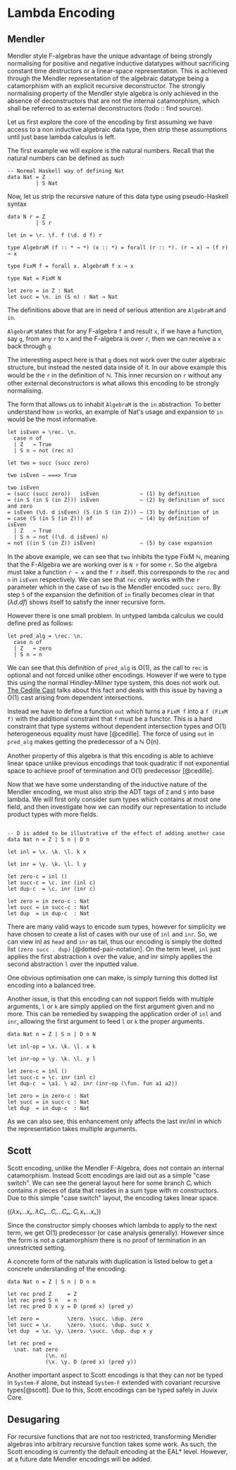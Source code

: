 # Lambda Encoding

## Mendler

Mendler style F-algebras have the unique advantage of being strongly normalising for positive and negative inductive datatypes without sacrificing constant time destructors or a linear-space representation. This is achieved through the Mendler representation of the algebraic datatype being a catamorphism with an explicit recursive deconstructor. The strongly normalising property of the Mendler style algebra is only achieved in the absence of deconstructors that are not the internal catamorphism, which shall be referred to as external deconstructors (todo :: find source).

Let us first explore the core of the encoding by first assuming we have access to a non inductive algebraic data type, then strip these assumptions until just base lambda calculus is left.

The first example we will explore is the natural numbers. Recall that the natural numbers can be defined as such

```
-- Normal Haskell way of defining Nat
data Nat = Z
         | S Nat

```

Now, let us strip the recursive nature of this data type using pseudo-Haskell syntax
```
data N r = Z
         | S r

let in = \r. \f. f (\d. d f) r

type AlgebraM (f :: * → *) (x :: *) = forall (r :: *). (r → x) → (f r) → x

type FixM f = forall x. AlgebraM f x → x

type Nat = FixM N

let zero = in Z : Nat
let succ = \n. in (S n) : Nat → Nat
```

The definitions above that are in need of serious attention are `AlgebraM` and `in`.

`AlgebraM` states that for any F-algebra `f` and result `x`, if we have a function, say `g`, from any `r` to `x` and the F-algebra is over `r`, then we can receive a `x` back through `g`.

The interesting aspect here is that `g` does not work over the outer algebraic structure, but instead the nested data inside of it. In our above example this would be the `r` in the definition of ℕ. This inner recursion on `r` without any other external deconstructors is what allows this encoding to be strongly normalising.

The form that allows us to inhabit `AlgebraM` is the `in` abstraction. To better understand how `in` works, an example of Nat's usage and expansion to `in` would be the most informative.

```
let isEven = \rec. \n.
  case n of
  | Z   → True
  | S n → not (rec n)

let two = succ (succ zero)

two isEven — ===> True

two isEven
= (succ (succ zero))   isEven             — (1) by definition
= (in S (in S (in Z))) isEven             — (2) by definition of succ and zero
= isEven (\d. d isEven) (S (in S (in Z))) — (3) by definition of in
= case (S (in S (in Z))) of               — (4) by definition of isEven
  | Z   → True
  | S n → not ((\d. d isEven) n)
= not ((in S (in Z)) isEven)              — (5) by case expansion
```

In the above example, we can see that `two` inhibits the type FixM ℕ, meaning that the F-Algebra we are working over is `N r` for some `r`. So the algebra must take a function `r → x` and the `f r` itself. this corresponds to the `rec` and `n` in `isEven` respectively. We can see that `rec` only works with the `r` parameter which in the case of `two` is the Mendler encoded `succ zero`. By step `5` of the expansion the definition of `in` finally becomes clear in that $(λd. d f)$ shows itself to satisfy the inner recursive form.

However there is one small problem. In untyped lambda calculus we could define pred as follows:

```
let pred_alg = \rec. \n.
  case n of
  | Z   → zero
  | S n → n
```

We can see that this definition of `pred_alg` is O(1), as the call to `rec` is optional and not forced unlike other encodings. However if we were to type this using the normal Hindley-Milner type system, this does not work out. [The Cedille Cast](https://youtu.be/HqvBBf_cjDo?t=1020) talks about this fact and deals with this issue by having a O(1) cast arising from dependent intersections.

Instead we have to define a function `out` which turns a `FixM f` into a `f (FixM f)` with the additional constraint that `f` must be a functor. This is a hard constraint that type systems without dependent intersection types and O(1) heterogeneous equality must have [@cedille]. The force of using `out` in `pred_alg` makes getting the predecessor of a ℕ O(n).

Another property of this algebra is that this encoding is able to achieve linear space unlike previous encodings that took quadratic if not exponential space to achieve proof of termination and O(1) predecessor [@cedille].

Now that we have some understanding of the inductive nature of the Mendler encoding, we must also strip the ADT tags of `Z` and `S` into base lambda. We will first only consider sum types which contains at most one field, and then investigate how we can modify our representation to include product types with more fields.

```

-- D is added to be illustrative of the effect of adding another case
data Nat n = Z | S n | D n

let inl = \x. \k. \l. k x

let inr = \y. \k. \l. l y

let zero-c = inl ()
let succ-c = \c. inr (inl c)
let dup-c  = \c. inr (inr c)

let zero = in zero-c : Nat
let succ = in succ-c : Nat
let dup  = in dup-c  : Nat
```

There are many valid ways to encode sum types, however for simplicity we have chosen to create a list of cases with our use of `inl` and `inr`. So, we can view inl as `head` and `inr` as tail, thus our encoding is simply the dotted list `(zero succ . dup)` [@dotted-pair-notation]. On the term level, `inl` just applies the first abstraction `k` over the value, and inr simply applies the second abstraction `l` over the inputted value.

One obvious optimisation one can make, is simply turning this dotted list encoding into a balanced tree.

Another issue, is that this encoding can not support fields with multiple arguments, `l` or `k` are simply applied on the first argument given and no more. This can be remedied by swapping the application order of `inl` and `inr`, allowing the first argument to feed `l` or `k` the proper arguments.

```
data Nat n = Z | S n | D n N

let inl-op = \x. \k. \l. x k

let inr-op = \y. \k. \l. y l

let zero-c = inl ()
let succ-c = \c. inr (inl c)
let dup-c  = \a1. \ a2. inr (inr-op (\fun. fun a1 a2))

let zero = in zero-c : Nat
let succ = in succ-c : Nat
let dup  = in dup-c  : Nat

```

As we can also see, this enhancement only affects the last inr/inl in which the representation takes multiple arguments.

## Scott

Scott encoding, unlike the Mendler F-Algebra, does not contain an internal catamorphism. Instead Scott encodings are laid out as a simple "case switch". We can see the general layout here for some branch $Cᵢ$ which contains $n$ pieces of data that resides in a sum type with $m$ constructors. Due to this simple "case switch" layout, the encoding takes linear space.

$((λx₁…xₙ.\, λC₁…Cᵢ…Cₘ.\, Cᵢ \, x₁…xₙ))$

Since the constructor simply chooses which lambda to apply to the next term, we get O(1) predecessor (or case analysis generally). However since the form is not a catamorphism there is no proof of termination in an unrestricted setting.

A concrete form of the naturals with duplication is listed below to get a concrete understanding of the encoding.

```
data Nat n = Z | S n | D n n

let rec pred Z     = Z
let rec pred S n   = n
let rec pred D x y = D (pred x) (pred y)

let zero =         \zero. \succ. \dup. zero
let succ = \x.     \zero. \succ. \dup. succ x
let dup  = \x. \y. \zero. \succ. \dup. dup x y

let rec pred =
  \nat. nat zero
            (\n. n)
            (\x. \y. D (pred x) (pred y))
```
Another important aspect to Scott encodings is that they can not be typed in `System-F` alone, but instead `System-F` extended with covariant recursive types[@scott]. Due to this, Scott encodings can be typed safely in Juvix Core.

## Desugaring

For recursive functions that are not too restricted, transforming Mendler algebras into arbitrary recursive function takes some work. As such, the Scott encoding is currently the default encoding at the EAL* level. However, at a future date Mendler encodings will be added.
